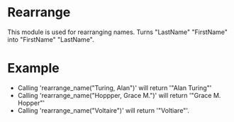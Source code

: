 Rearrange
===========

This module is used for rearranging names.
Turns "LastName" "FirstName" into "FirstName" "LastName".

# Example

* Calling 'rearrange_name("Turing, Alan")' will return '"Alan Turing"'
* Calling 'rearrange_name("Hoppper, Grace M.")' will return '"Grace M. Hopper"'
* Calling 'rearrange_name("Voltaire")' will return '"Voltiare"'.
